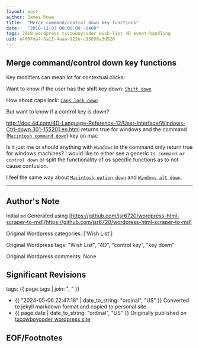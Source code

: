 ```yaml
---
layout: post
author: James Rowe
title:  "Merge command/control down key functions"
date:   "2010-11-03 00:00:00 -0400"
tags: 2010 wordpress txcowboycoder wish-list 4D event-handling
uid: e4007da7-5a11-4aaa-922e-c95058a3d520
---
```



## Merge command/control down key functions


Key modifiers can mean lot for contextual clicks:


Want to know if the user has the shift key down: [`Shift down`](http://doc.4d.com/4D-Language-Reference-12/User-Interface/Shift-down.301-155206.en.html)


How about caps lock: [`Caps lock down`](http://doc.4d.com/4D-Language-Reference-12/User-Interface/Caps-lock-down.301-155202.en.html)


But want to know if a control key is down?


<http://doc.4d.com/4D-Language-Reference-12/User-Interface/Windows-Ctrl-down.301-155201.en.html> returns true for windows and the command ([`Macintosh command down`](http://doc.4d.com/4D-Language-Reference-12/User-Interface/Macintosh-command-down.301-155203.en.html)) key on mac


Is it just me or should anything with `Windows` in the command only return true for windows machines? I would like to either see a generic `Is command or control down` or split the functionality of os specific functions as to not cause confusion.


I feel the same way about [`Macintosh option down`](http://doc.4d.com/4D-Language-Reference-12/User-Interface/Macintosh-option-down.301-155204.en.html) and [`Windows alt down`](http://doc.4d.com/4D-Language-Reference-12/User-Interface/Windows-Alt-down.301-155200.en.html).




---

## Author's Note

Initial `md` Generated using [https://github.com/jsr6720/wordpress-html-scraper-to-md](https://github.com/jsr6720/wordpress-html-scraper-to-md)

Original Wordpress categories: ['Wish List']

Original Wordpress tags: "Wish List", "4D", "control key", "key down"

Original Wordpress comments: None

## Significant Revisions

tags: {{ page.tags | join: ", " }} <!-- todo move this somewhere -->

- {{ "2024-05-06 22:47:18" | date_to_string: "ordinal", "US" }} Converted to jekyll markdown format and copied to personal site
- {{ page.date | date_to_string: "ordinal", "US" }} Originally published on [txcowboycoder wordpress site](https://txcowboycoder.wordpress.com/2010/11/03/merge-commandcontrol-down-key-functions/)

## EOF/Footnotes

